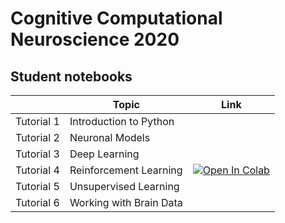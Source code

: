# Cognitive Computational Neuroscience 2020

## Student notebooks

|   | Topic | Link |
| - | --- | ---- |
| Tutorial 1 | Introduction to Python |  |
| Tutorial 2 | Neuronal Models | |
| Tutorial 3 | Deep Learning | |
| Tutorial 4 | Reinforcement Learning | [![Open In Colab](https://colab.research.google.com/assets/colab-badge.svg)](https://colab.research.google.com/drive/1WKSLTxkPGIq8mHzLb_Suw8bEmHUtVgte?usp=sharing)|
| Tutorial 5 | Unsupervised Learning | |
| Tutorial 6 | Working with Brain Data | |

